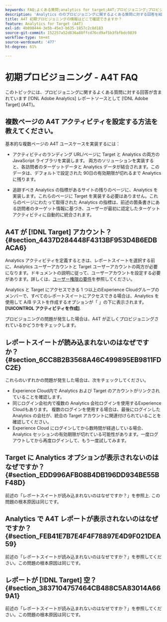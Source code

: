 ```yaml
---
keywords: FAQ;よくある質問;analytics for target;A4T;プロビジョニング;プロビジョニング;adobe Experience Cloud
description: 'Analytics ののプロビジョニングに関するよくある質問に対する回答を紹介します。 [!DNL Target] (A4T): [!DNL Target] アクティビティ。'
title: A4T 初期プロビジョニングの情報はどこで確認できますか？
feature: Analytics for Target (A4T)
exl-id: 4b098444-3e5b-45e3-b635-1857c2c8d183
source-git-commit: 152257a52d836a88ffcd76cd9af5b3fbfbdc0839
workflow-type: tm+mt
source-wordcount: '477'
ht-degree: 61%

---
```


# 初期プロビジョニング - A4T FAQ

このトピックには、プロビジョニングに関するよくある質問に対する回答が含まれています [!DNL Adobe Analytics] レポートソースとして [!DNL Adobe Target] (A4T)。

## 複数ページの A4T アクティビティを設定する方法を教えてください。

基本的な複数ページの A4T ユースケースを実装するには：

* アクティビティのランディング URL/ページに Target と Analytics の両方の JavaScript ライブラリを実装します。 両方のソリューションを実装すると、各訪問者のターゲットデータと Analytics データが結合されます。このデータは、デフォルトで設定された 90日の有効期限が切れるまで Analytics に残ります。

* 追跡すべき Analytics の指標があるサイトの残りのページに、Analytics を実装します。これらのページに Target を実装する必要はありません。これらのページにわたって取得された Analytics の指標は、前述の箇条書きにある訪問者のターゲット情報に基づき、ユーザーが最初に認定したターゲットアクティビティに自動的に統合されます。

## A4T が [!DNL Target] アカウント？ {#section_4437D284448F4313BF953D4B6EDBACA6}

Analytics アクティビティを定義するときは、レポートスイートを選択する前に、Analytics ユーザーアカウントと Target ユーザーアカウントの両方が必要になります。ドキュメントの説明に従って、ユーザーアカウントを設定する必要があります。詳しくは、[ユーザー権限の要件](/help/main/c-integrating-target-with-mac/a4t/account-reqs.md#concept_4BC06CAB00BF46FF9362AFE98656B083)を参照してください。

Analytics と Target にアクセスできる 1 つ以上のExperience Cloudグループのメンバーで、すべてのレポートスイートにアクセスできる場合は、Analytics を使用して A/B テストを作成するオプションが「 」の下に表示されます。 **[!UICONTROL アクティビティを作成]**.

プロビジョニングの問題が発生した場合は、A4T が正しくプロビジョニングされているかどうかをチェックします。

## レポートスイートが読み込まれないのはなぜですか？ {#section_6CC8B2B3568A46C499895EB9811FDC2E}

これらのいずれかの問題が発生した場合は、次をチェックしてください。

* Experience Cloud内で Analytics および Target のアカウントがリンクされていることを確認します。
* 同じログイン会社内で複数の Analytics 会社ログインを使用するExperience Cloudもあります。 複数のログインを使用する場合は、最後にログインした Analytics の会社が、統合の Target アカウントに関連付けられていることを確認してください。
* Experience Cloud にログインしてから数時間が経過している場合、Analytics セッションの有効期限が切れている可能性があります。一度ログアウトしてから再度ログインして、もう一度試してみます。

## Target に Analytics オプションが表示されないのはなぜですか？ {#section_EDD996AFB08B4DB196DD934BE55BF48D}

前述の「レポートスイートが読み込まれないのはなぜですか？」を参照上. この問題の根本原因は同じです。

## Analytics で A4T レポートが表示されないのはなぜですか？ {#section_FEB41E7B7E4F4F78897E4D9F021DEA59}

前述の「レポートスイートが読み込まれないのはなぜですか？」を参照してください。この問題の根本原因は同じです。

## レポートが [!DNL Target] 空？ {#section_3837104757464CB488C5A83014A669A1}

前述の「レポートスイートが読み込まれないのはなぜですか？」を参照してください。この問題の根本原因は同じです。
